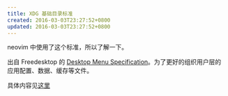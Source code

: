 ```yaml
---
title: XDG 基础目录标准
created: 2016-03-03T23:27:52+0800
updated: 2016-03-03T23:27:52+0800
---
```



neovim 中使用了这个标准，所以了解一下。

出自 Freedesktop 的 [Desktop Menu Specification](https://specifications.freedesktop.org/menu-spec/menu-spec-latest.html)。为了更好的组织用户层的应用配置、数据、缓存等文件。

具体内容见[这里](https://specifications.freedesktop.org/basedir-spec/latest/index.html)
